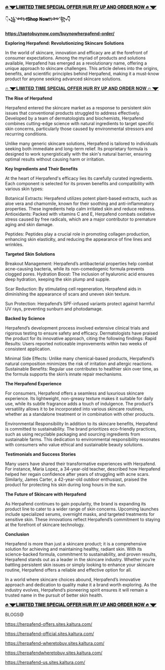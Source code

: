 **[🔥 ◥◤𝐋𝐈𝐌𝐈𝐓𝐄𝐃 𝐓𝐈𝐌𝐄 𝐒𝐏𝐄𝐂𝐈𝐀𝐋 𝐎𝐅𝐅𝐄𝐑 𝐇𝐔𝐑 𝐑𝐘 𝐔𝐏 𝐀𝐍𝐃 𝐎𝐑𝐃𝐄𝐑 𝐍𝐎𝐖 🔥 ◥◤](https://taptobuynow.com/buynowherpafend-order/)**

👇**꧁༺✨❗𝐒𝐡𝐨𝐩 𝐍𝐨𝐰❗✨༻꧂👇**

**https://taptobuynow.com/buynowherpafend-order/**

**Exploring Herpafend: Revolutionizing Skincare Solutions**

In the world of skincare, innovation and efficacy are at the forefront of consumer expectations. Among the myriad of products and solutions available, Herpafend has emerged as a revolutionary name, offering a unique approach to skincare challenges. This article delves into the origins, benefits, and scientific principles behind Herpafend, making it a must-know product for anyone seeking advanced skincare solutions.

[🔥 ◥◤𝐋𝐈𝐌𝐈𝐓𝐄𝐃 𝐓𝐈𝐌𝐄 𝐒𝐏𝐄𝐂𝐈𝐀𝐋 𝐎𝐅𝐅𝐄𝐑 𝐇𝐔𝐑 𝐑𝐘 𝐔𝐏 𝐀𝐍𝐃 𝐎𝐑𝐃𝐄𝐑 𝐍𝐎𝐖 🔥 ◥◤](https://taptobuynow.com/buynowherpafend-order/)

**The Rise of Herpafend**

Herpafend entered the skincare market as a response to persistent skin issues that conventional products struggled to address effectively. Developed by a team of dermatologists and biochemists, Herpafend combines cutting-edge science with natural ingredients to target specific skin concerns, particularly those caused by environmental stressors and recurring conditions.

Unlike many generic skincare solutions, Herpafend is tailored to individuals seeking both immediate and long-term relief. Its proprietary formula is designed to work synergistically with the skin's natural barrier, ensuring optimal results without causing harm or irritation.

**Key Ingredients and Their Benefits**

At the heart of Herpafend's efficacy lies its carefully curated ingredients. Each component is selected for its proven benefits and compatibility with various skin types:

Botanical Extracts: Herpafend utilizes potent plant-based extracts, such as aloe vera and chamomile, known for their soothing and anti-inflammatory properties. These ingredients help calm irritated skin and reduce redness.
Antioxidants: Packed with vitamins C and E, Herpafend combats oxidative stress caused by free radicals, which are a major contributor to premature aging and skin damage.

Peptides: Peptides play a crucial role in promoting collagen production, enhancing skin elastic**i**ty, and reducing the appearance of fine lines and wrinkles.

**Targeted Skin Solutions**

Breakout Management: Herpafend’s antibacterial properties help combat acne-causing bacteria, while its non-comedogenic formula prevents clogged pores.
Hydration Boost: The inclusion of hyaluronic acid ensures deep hydration, keeping the skin plump and supple.

Scar Reduction: By stimulating cell regeneration, Herpafend aids in diminishing the appearance of scars and uneven skin texture.

Sun Protection: Herpafend’s SPF-infused variants protect against harmful UV rays, preventing sunburn and photodamage.

**Backed by Science**

Herpafend’s development process involved extensive clinical trials and rigorous testing to ensure safety and efficacy. Dermatologists have praised the product for its innovative approach, citing the following findings:
Rapid Results: Users reported noticeable improvements within two weeks of consistent application.

Minimal Side Effects: Unlike many chemical-based products, Herpafend’s natural composition minimizes the risk of irritation and allergic reactions.
Sustainable Benefits: Regular use contributes to healthier skin over time, as the formula supports the skin’s innate repair mechanisms.

**The Herpafend Experience**

For consumers, Herpafend offers a seamless and luxurious skincare experience. Its lightweight, non-greasy texture makes it suitable for daily use, while its subtle fragrance adds a touch of indulgence. The product’s versatility allows it to be incorporated into various skincare routines, whether as a standalone treatment or in combination with other products.

Environmental Responsibility
In addition to its skincare benefits, Herpafend is committed to sustainability. The brand prioritizes eco-friendly practices, such as using recyclable packaging and sourcing ingredients from sustainable farms. This dedication to environmental responsibility resonates with consumers who value ethical and sustainable beauty solutions.

**Testimonials and Success Stories**

Many users have shared their transformative experiences with Herpafend. For instance, Maria Lopez, a 34-year-old teacher, described how Herpafend helped her regain confidence after years of struggling with acne scars. Similarly, James Carter, a 42-year-old outdoor enthusiast, praised the product for protecting his skin during long hours in the sun.

**The Future of Skincare with Herpafend**

As Herpafend continues to gain popularity, the brand is expanding its product line to cater to a wider range of skin concerns. Upcoming launches include specialized serums, overnight masks, and targeted treatments for sensitive skin. These innovations reflect Herpafend’s commitment to staying at the forefront of skincare technology.

**Conclusion**

Herpafend is more than just a skincare product; it is a comprehensive solution for achieving and maintaining healthy, radiant skin. With its science-backed formula, commitment to sustainability, and proven results, Herpafend stands out as a leader in the skincare industry. Whether you’re battling persistent skin issues or simply looking to enhance your skincare routine, Herpafend offers a reliable and effective option for all.

In a world where skincare choices abound, Herpafend’s innovative approach and dedication to quality make it a brand worth exploring. As the industry evolves, Herpafend’s pioneering spirit ensures it will remain a trusted name in the pursuit of better skin health.

**[🔥 ◥◤𝐋𝐈𝐌𝐈𝐓𝐄𝐃 𝐓𝐈𝐌𝐄 𝐒𝐏𝐄𝐂𝐈𝐀𝐋 𝐎𝐅𝐅𝐄𝐑 𝐇𝐔𝐑 𝐑𝐘 𝐔𝐏 𝐀𝐍𝐃 𝐎𝐑𝐃𝐄𝐑 𝐍𝐎𝐖 🔥 ◥◤](https://taptobuynow.com/buynowherpafend-order/)**

BLOGS@

https://herpafend-offers.sites.kaltura.com/

https://herpafend-official.sites.kaltura.com/

https://herpafend-wheretobuy.sites.kaltura.com/

https://herpafendwheretobuy.sites.kaltura.com/

https://herpafend-us.sites.kaltura.com/
